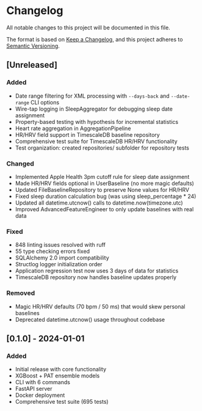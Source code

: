 # Changelog

All notable changes to this project will be documented in this file.

The format is based on [Keep a Changelog](https://keepachangelog.com/en/1.0.0/),
and this project adheres to [Semantic Versioning](https://semver.org/spec/v2.0.0.html).

## [Unreleased]

### Added
- Date range filtering for XML processing with `--days-back` and `--date-range` CLI options
- Wire-tap logging in SleepAggregator for debugging sleep date assignment
- Property-based testing with hypothesis for incremental statistics
- Heart rate aggregation in AggregationPipeline
- HR/HRV field support in TimescaleDB baseline repository
- Comprehensive test suite for TimescaleDB HR/HRV functionality
- Test organization: created repositories/ subfolder for repository tests

### Changed
- Implemented Apple Health 3pm cutoff rule for sleep date assignment
- Made HR/HRV fields optional in UserBaseline (no more magic defaults)
- Updated FileBaselineRepository to preserve None values for HR/HRV
- Fixed sleep duration calculation bug (was using sleep_percentage * 24)
- Updated all datetime.utcnow() calls to datetime.now(timezone.utc)
- Improved AdvancedFeatureEngineer to only update baselines with real data

### Fixed
- 848 linting issues resolved with ruff
- 55 type checking errors fixed
- SQLAlchemy 2.0 import compatibility
- Structlog logger initialization order
- Application regression test now uses 3 days of data for statistics
- TimescaleDB repository now handles baseline updates properly

### Removed
- Magic HR/HRV defaults (70 bpm / 50 ms) that would skew personal baselines
- Deprecated datetime.utcnow() usage throughout codebase

## [0.1.0] - 2024-01-01

### Added
- Initial release with core functionality
- XGBoost + PAT ensemble models
- CLI with 6 commands
- FastAPI server
- Docker deployment
- Comprehensive test suite (695 tests)